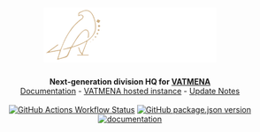 <h1 align="center">
    <img src="static/hayya.png" height="100" />
</h1>
<div align="center">
 <strong>
   Next-generation division HQ for <a href="https://vatsim.me">VATMENA</a>
</strong>
<br>
<a href="https://docs.hayya.vatsim.me">Documentation</a> - <a href="https://hayya.vatsim.me">VATMENA hosted instance</a> - <a href="https://github.com/VATMENA/hayya/releases">Update Notes</a> 
</div>

<br>

<div align="center">
    <a href="https://github.com/VATMENA/hayya/actions/workflows/deploy.yml"><img alt="GitHub Actions Workflow Status" src="https://img.shields.io/github/actions/workflow/status/VATMENA/hayya/deploy.yml"></a>
    <a href="https://github.com/VATMENA/hayya/releases"><img alt="GitHub package.json version" src="https://img.shields.io/github/package-json/v/VATMENA/hayya"></a>
    <a href="https://docs.hayya.vatsim.me"><img alt="documentation" src="https://img.shields.io/badge/docs-latest-blue.svg"/></a>
</div>